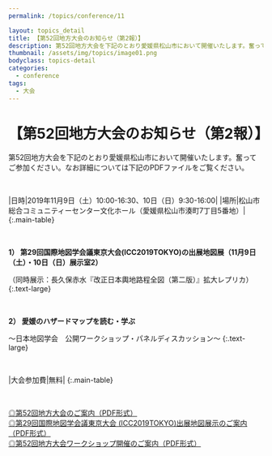 ```yaml
---
permalink: /topics/conference/11

layout: topics_detail
title: 【第52回地方大会のお知らせ（第2報）】
description: 第52回地方大会を下記のとおり愛媛県松山市において開催いたします。奮ってご参加ください。
thumbnail: /assets/img/topics/image01.png
bodyclass: topics-detail
categories:
  - conference
tags:
  - 大会
---
```


# 【第52回地方大会のお知らせ（第2報）】
第52回地方大会を下記のとおり愛媛県松山市において開催いたします。奮ってご参加ください。なお詳細については下記のPDFファイルをご覧ください。

<br>

|日時|2019年11月9日（土）10:00-16:30、10日（日）9:30-16:00|
|場所|松山市総合コミュニティーセンター文化ホール（愛媛県松山市湊町7丁目5番地）|
{:.main-table}

<br>

**1） 第29回国際地図学会議東京大会(ICC2019TOKYO)の出展地図展（11月9日（土）・10日（日）展示室2）**

（同時展示：長久保赤水『改正日本輿地路程全図（第二版）』拡大レプリカ）
{:.text-large}

<br>

**2） 愛媛のハザードマップを読む・学ぶ**

～日本地図学会　公開ワークショップ・パネルディスカッション～
{:.text-large}

<br>

|大会参加費|無料|
{:.main-table}

<br>

[◎第52回地方大会のご案内（PDF形式）](../../archive/file/program/program2019matsuyama_191021.pdf)<br>
[◎第29回国際地図学会議東京大会 (ICC2019TOKYO)出展地図展示のご案内（PDF形式）](../../archive/file/program/iccexhibition2019matsuyama_191021.pdf)<br>
[◎第52回地方大会ワークショップ開催のご案内（PDF形式）](../../archive/file/program/workshop2019matsuyama_191021.pdf)
